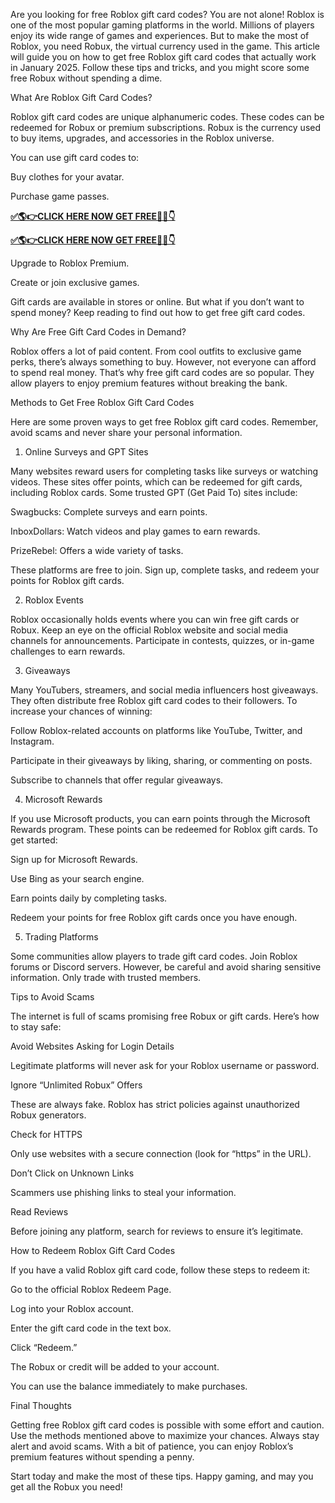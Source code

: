 Are you looking for free Roblox gift card codes? You are not alone! Roblox is one of the most popular gaming platforms in the world. Millions of players enjoy its wide range of games and experiences. But to make the most of Roblox, you need Robux, the virtual currency used in the game. This article will guide you on how to get free Roblox gift card codes that actually work in January 2025. Follow these tips and tricks, and you might score some free Robux without spending a dime.

What Are Roblox Gift Card Codes?

Roblox gift card codes are unique alphanumeric codes. These codes can be redeemed for Robux or premium subscriptions. Robux is the currency used to buy items, upgrades, and accessories in the Roblox universe.

You can use gift card codes to:

Buy clothes for your avatar.

Purchase game passes.

**[✅🌎👉CLICK HERE NOW GET FREE📌✅👇](https://giftcardshopzone.com/FreeRobuxgiftcardcodes06/FreeRobuxgiftcardcodes%20index.html)**


**[✅🌎👉CLICK HERE NOW GET FREE📌✅👇](https://giftcardshopzone.com/FreeRobuxgiftcardcodes06/FreeRobuxgiftcardcodes%20index.html)**


Upgrade to Roblox Premium.

Create or join exclusive games.

Gift cards are available in stores or online. But what if you don’t want to spend money? Keep reading to find out how to get free gift card codes.

Why Are Free Gift Card Codes in Demand?

Roblox offers a lot of paid content. From cool outfits to exclusive game perks, there’s always something to buy. However, not everyone can afford to spend real money. That’s why free gift card codes are so popular. They allow players to enjoy premium features without breaking the bank.

Methods to Get Free Roblox Gift Card Codes

Here are some proven ways to get free Roblox gift card codes. Remember, avoid scams and never share your personal information.

1. Online Surveys and GPT Sites

Many websites reward users for completing tasks like surveys or watching videos. These sites offer points, which can be redeemed for gift cards, including Roblox cards. Some trusted GPT (Get Paid To) sites include:

Swagbucks: Complete surveys and earn points.

InboxDollars: Watch videos and play games to earn rewards.

PrizeRebel: Offers a wide variety of tasks.

These platforms are free to join. Sign up, complete tasks, and redeem your points for Roblox gift cards.

2. Roblox Events

Roblox occasionally holds events where you can win free gift cards or Robux. Keep an eye on the official Roblox website and social media channels for announcements. Participate in contests, quizzes, or in-game challenges to earn rewards.

3. Giveaways

Many YouTubers, streamers, and social media influencers host giveaways. They often distribute free Roblox gift card codes to their followers. To increase your chances of winning:

Follow Roblox-related accounts on platforms like YouTube, Twitter, and Instagram.

Participate in their giveaways by liking, sharing, or commenting on posts.

Subscribe to channels that offer regular giveaways.

4. Microsoft Rewards

If you use Microsoft products, you can earn points through the Microsoft Rewards program. These points can be redeemed for Roblox gift cards. To get started:

Sign up for Microsoft Rewards.

Use Bing as your search engine.

Earn points daily by completing tasks.

Redeem your points for free Roblox gift cards once you have enough.

5. Trading Platforms

Some communities allow players to trade gift card codes. Join Roblox forums or Discord servers. However, be careful and avoid sharing sensitive information. Only trade with trusted members.

Tips to Avoid Scams

The internet is full of scams promising free Robux or gift cards. Here’s how to stay safe:

Avoid Websites Asking for Login Details

Legitimate platforms will never ask for your Roblox username or password.

Ignore “Unlimited Robux” Offers

These are always fake. Roblox has strict policies against unauthorized Robux generators.

Check for HTTPS

Only use websites with a secure connection (look for “https” in the URL).

Don’t Click on Unknown Links

Scammers use phishing links to steal your information.

Read Reviews

Before joining any platform, search for reviews to ensure it’s legitimate.

How to Redeem Roblox Gift Card Codes

If you have a valid Roblox gift card code, follow these steps to redeem it:

Go to the official Roblox Redeem Page.

Log into your Roblox account.

Enter the gift card code in the text box.

Click “Redeem.”

The Robux or credit will be added to your account.

You can use the balance immediately to make purchases.

Final Thoughts

Getting free Roblox gift card codes is possible with some effort and caution. Use the methods mentioned above to maximize your chances. Always stay alert and avoid scams. With a bit of patience, you can enjoy Roblox’s premium features without spending a penny.

Start today and make the most of these tips. Happy gaming, and may you get all the Robux you need!
